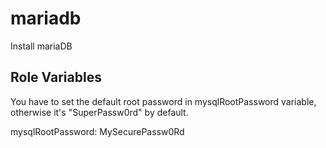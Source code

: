 mariadb
=========

Install mariaDB 

Role Variables
--------------

You have to set the default root password in mysqlRootPassword variable, otherwise it's "SuperPassw0rd" by default.

mysqlRootPassword: MySecurePassw0Rd

